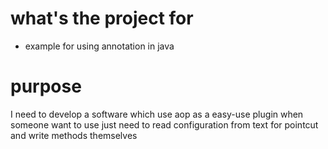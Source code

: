 # what's the project for
* example for using annotation in java

# purpose
I need to develop a software which use aop as a easy-use plugin when someone want to use just need to read configuration from text for pointcut and write methods themselves

